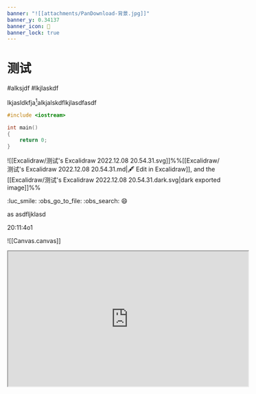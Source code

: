 ```yaml
---
banner: "![[attachments/PanDownload-背景.jpg]]"
banner_y: 0.34137
banner_icon: 🤩
banner_lock: true
---
```


# 测试
#alksjdf #lkjlaskdf 

lkjasldkfja[^1]alkjalskdflkjlasdfasdf

```cpp
#include <iostream>

int main()
{
	return 0;
}
```

![[Excalidraw/测试's Excalidraw 2022.12.08 20.54.31.svg]]%%[[Excalidraw/测试's Excalidraw 2022.12.08 20.54.31.md|🖋 Edit in Excalidraw]], and the [[Excalidraw/测试's Excalidraw 2022.12.08 20.54.31.dark.svg|dark exported image]]%%

[^1]: lkjlasdflkajsdf

:luc_smile: :obs_go_to_file: :obs_search: :smile:

as
asdfljklasd

20:11:4o1

![[Canvas.canvas]]

<iframe width="560" height="315" src="https://www.bilibili.com/" />

我是一个好人，你可不要污蔑我！

ljsdflkj

asdfasdf
asdfas

azsdf

```start-multi-column
ID: ID_aj4f
number of columns: 2
largest column: standard
border: off
shadow: off
```

> [!note]+ 笔记
> 
> asdf

--- end-column ---

> [!summary]+ 摘要
> 
> asldk

=== end-multi-column

![[ZhiXi/测试 2023.01.21 17.27.11.png]]%%[[ZhiXi/测试 2023.01.21 17.27.11.zxm| :luc_edit: Edit it.]]%%

![[剧本杀]]

$\lim_{n \to + \infty} \sum_{0}^{n} x \left ( n \right ) = \int_{0}^{+ \infty} x \left ( n \right )$

$$
\lim_{n \to + \infty} \sum_{0}^{n} x \left ( n \right ) = \int_{0}^{+ \infty} x \left ( n \right )
$$

# A

## B

### C

#### D

##### E

###### F

> [!multi-column]
> 
> > [!tip]+ 试试 Task
> > 
> > - [x] 1
> > - [ ] 2
> > - [ ] 3
> 
> > [!blank]
> > 
> > # 大标题
> > 
> > - [ ] First
> > - [x] Second
> > - [ ] Third
> 
> > [!blank]
> > - 一
> > - 二
> > - 三

```mermaid
flowchart TB
a-->b
```

lkjsadf  
